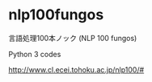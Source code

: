 # nlp100fungos
言語処理100本ノック (NLP 100 fungos)

Python 3 codes

http://www.cl.ecei.tohoku.ac.jp/nlp100/#

